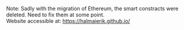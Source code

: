 Note: Sadly with the migration of Ethereum, the smart constracts were deleted. Need to fix them at some point.  
Website accessible at: https://halmaierik.github.io/
